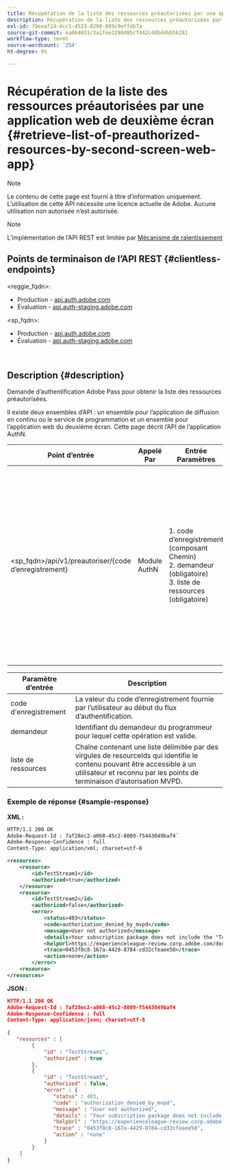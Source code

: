 ```yaml
---
title: Récupération de la liste des ressources préautorisées par une application web de deuxième écran
description: Récupération de la liste des ressources préautorisées par une application web de deuxième écran
exl-id: 78eeaf24-4cc1-4523-8298-999c9effdb7a
source-git-commit: ea064031c3a1fee3298d85cf442c40bd4bb56281
workflow-type: tm+mt
source-wordcount: '254'
ht-degree: 0%

---
```


# Récupération de la liste des ressources préautorisées par une application web de deuxième écran {#retrieve-list-of-preauthorized-resources-by-second-screen-web-app}

>[!NOTE]
>
>Le contenu de cette page est fourni à titre d’information uniquement. L’utilisation de cette API nécessite une licence actuelle de Adobe. Aucune utilisation non autorisée n’est autorisée.

>[!NOTE]
>
> L’implémentation de l’API REST est limitée par [Mécanisme de ralentissement](/help/authentication/throttling-mechanism.md)

## Points de terminaison de l’API REST {#clientless-endpoints}

&lt;reggie_fqdn>:

* Production - [api.auth.adobe.com](http://api.auth.adobe.com/)
* Évaluation - [api.auth-staging.adobe.com](http://api.auth-staging.adobe.com/)

&lt;sp_fqdn>:

* Production - [api.auth.adobe.com](http://api.auth.adobe.com/)
* Évaluation - [api.auth-staging.adobe.com](http://api.auth-staging.adobe.com/)

</br>

## Description {#description}

Demande d’authentification Adobe Pass pour obtenir la liste des ressources préautorisées.

Il existe deux ensembles d’API : un ensemble pour l’application de diffusion en continu ou le service de programmation et un ensemble pour l’application web du deuxième écran. Cette page décrit l’API de l’application AuthN.


| Point d’entrée | Appelé  </br>Par | Entrée   </br>Paramètres | HTTP  </br>Méthode | Réponse | HTTP  </br>Réponse |
| --- | --- | --- | --- | --- | --- |
| &lt;sp_fqdn>/api/v1/preautoriser/{code d’enregistrement} | Module AuthN | 1. code d’enregistrement  </br>    (composant Chemin)</br>2.  demandeur (obligatoire)</br>3.  liste de ressources (obligatoire) | GET | XML ou JSON contenant des décisions de préautorisation ou des détails d’erreur individuels. Voir les exemples ci-dessous. | 200 - Succès</br></br>400 - Mauvaise requête</br></br>401 - Non autorisé</br></br>405 - Méthode non autorisée  </br></br>412 - Echec de la précondition</br></br>500 - Erreur interne du serveur |



| Paramètre d’entrée | Description |
| ----------------- | ------------------------------------------------------------------------------------------------------------------------------------------------------------------------------ |
| code d&#39;enregistrement | La valeur du code d’enregistrement fournie par l’utilisateur au début du flux d’authentification. |
| demandeur | Identifiant du demandeur du programmeur pour lequel cette opération est valide. |
| liste de ressources | Chaîne contenant une liste délimitée par des virgules de resourceIds qui identifie le contenu pouvant être accessible à un utilisateur et reconnu par les points de terminaison d’autorisation MVPD. |


### Exemple de réponse {#sample-response}

**XML :**

```XML
HTTP/1.1 200 OK
Adobe-Request-Id : 7af28ec2-a068-45c2-8009-f5443049baf4`
Adobe-Response-Confidence : full
Content-Type: application/xml; charset=utf-8

<resources>
    <resource>
        <id>TestStream1</id>
        <authorized>true</authorized>
    </resource>
    <resource>
        <id>TestStream2</id>
        <authorized>false</authorized>  
        <error>
            <status>403</status>
            <code>authorization_denied_by_mvpd</code>
            <message>User not authorized</message>
            <details>Your subscription package does not include the "TestStream3" channel.</details>
            <helpUrl>https://experienceleague-review.corp.adobe.com/docs/primetime/authentication/auth-features/error-reportn/enhanced-error-codes.html#error-codes</helpUrl>
            <trace>0453f8c8-167a-4429-8784-cd32cfeaee58</trace>
            <action>none</action>
        </error>
    <resource>
</resources>
```

**JSON :**

```JSON
HTTP/1.1 200 OK
Adobe-Request-Id : 7af28ec2-a068-45c2-8009-f5443049baf4
Adobe-Response-Confidence : full
Content-Type: application/json; charset=utf-8
 
{
   "resources" : [
        {
            "id" : "TestStream1",
            "authorized" : true
        },
        {
            "id" : "TestStream3",
            "authorized" : false,
            "error" : {
               "status" : 403,
               "code" : "authorization_denied_by_mvpd",
               "message" : "User not authorized",
               "details" : "Your subscription package does not include the "TestStream3" channel.",
               "helpUrl" : "https://experienceleague-review.corp.adobe.com/docs/primetime/authentication/auth-features/error-reportn/enhanced-error-codes.html#error-codes",
               "trace" : "0453f8c8-167a-4429-8784-cd32cfeaee58",
               "action" : "none"
            }
        } 
    ]
}
```
